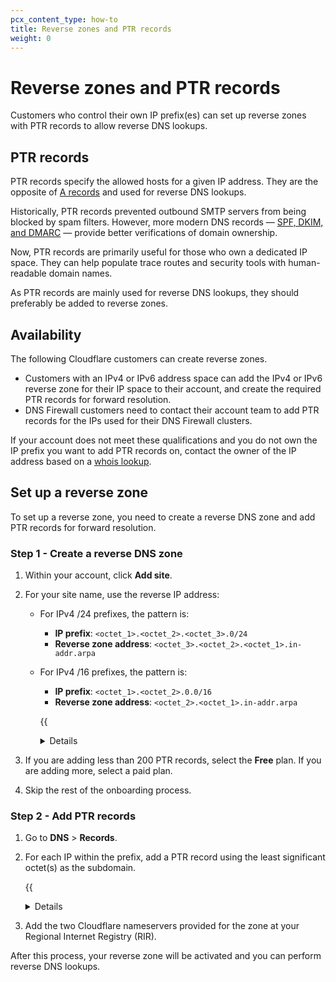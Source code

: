 ```yaml
---
pcx_content_type: how-to
title: Reverse zones and PTR records
weight: 0
---
```


# Reverse zones and PTR records

Customers who control their own IP prefix(es) can set up reverse zones with PTR records to allow reverse DNS lookups.

## PTR records

PTR records specify the allowed hosts for a given IP address. They are the opposite of [A records](https://www.cloudflare.com/learning/dns/dns-records/dns-a-record) and used for reverse DNS lookups.

Historically, PTR records prevented outbound SMTP servers from being blocked by spam filters. However, more modern DNS records — [SPF, DKIM, and DMARC](/dns/manage-dns-records/how-to/email-records/#prevent-domain-spoofing) — provide better verifications of domain ownership.

Now, PTR records are primarily useful for those who own a dedicated IP space. They can help populate trace routes and security tools with human-readable domain names.

As PTR records are mainly used for reverse DNS lookups, they should preferably be added to reverse zones.

## Availability

The following Cloudflare customers can create reverse zones.

- Customers with an IPv4 or IPv6 address space can add the IPv4 or IPv6 reverse zone for their IP space to their account, and create the required PTR records for forward resolution.
- DNS Firewall customers need to contact their account team to add PTR records for the IPs used for their DNS Firewall clusters.

If your account does not meet these qualifications and you do not own the IP prefix you want to add PTR records on, contact the owner of the IP address based on a [whois lookup](https://whois.icann.org/en).

## Set up a reverse zone

To set up a reverse zone, you need to create a reverse DNS zone and add PTR records for forward resolution.

### Step 1 - Create a reverse DNS zone

1. Within your account, click **Add site**.

2. For your site name, use the reverse IP address:

    - For IPv4 /24 prefixes, the pattern is:
        - **IP prefix**: `<octet_1>.<octet_2>.<octet_3>.0/24`
        - **Reverse zone address**: `<octet_3>.<octet_2>.<octet_1>.in-addr.arpa`
    - For IPv4 /16 prefixes, the pattern is:
        - **IP prefix**: `<octet_1>.<octet_2>.0.0/16`
        - **Reverse zone address**: `<octet_2>.<octet_1>.in-addr.arpa`

         {{<details header="Example">}}

        - **IPv4 prefix**: `198.51.100.0/24`
        - **Reverse zone**: `100.51.198.in-addr.arpa`

         </div>
         </details>

3. If you are adding less than 200 PTR records, select the **Free** plan. If you are adding more, select a paid plan.

4. Skip the rest of the onboarding process.

### Step 2 - Add PTR records

1. Go to **DNS** > **Records**.

2. For each IP within the prefix, add a PTR record using the least significant octet(s) as the subdomain.

    {{<details header="Example">}}

    For example, you might have the following configuration:

    - **Reverse zone**: `100.51.198.in-addr.arpa`
    - **IP address**: `198.51.100.123`

    The PTR record on the subdomain would be `123`, making the full domain for forward lookup `123.100.51.198.in-addr.arpa`.

    </div>
    </details>

3. Add the two Cloudflare nameservers provided for the zone at your Regional Internet Registry (RIR).

After this process, your reverse zone will be activated and you can perform reverse DNS lookups.
